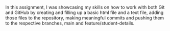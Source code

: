In this assignment, I was showcasing my skills on how to work with both Git and GitHub by creating and filling up a basic html file and a text file, adding those files to the repository, making meaningful commits and pushing them to the respective branches, main and feature/student-details. 